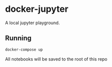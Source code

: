 # docker-jupyter

A local jupyter playground. 

## Running 

``` sh
docker-compose up
```

All notebooks will be saved to the root of this repo

